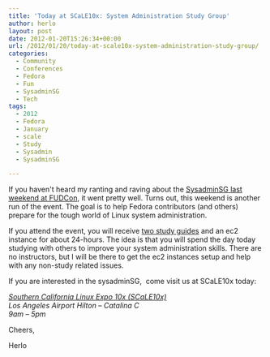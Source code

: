 ```yaml
---
title: 'Today at SCaLE10x: System Administration Study Group'
author: herlo
layout: post
date: 2012-01-20T15:26:34+00:00
url: /2012/01/20/today-at-scale10x-system-administration-study-group/
categories:
  - Community
  - Conferences
  - Fedora
  - Fun
  - SysadminSG
  - Tech
tags:
  - 2012
  - Fedora
  - January
  - scale
  - Study
  - Sysadmin
  - SysadminSG

---
```

If you haven't heard my ranting and raving about the [SysadminSG last weekend at FUDCon][1], it went pretty well. Turns out, this weekend is another run of the event. The goal is to help Fedora contributors (and others) prepare for the tough world of Linux system administration.

If you attend the event, you will receive [two study guides][2] and an ec2 instance for about 24-hours. The idea is that you will spend the day today studying with others to improve your system administration skills. There are no instructors, but I will be there to get the ec2 instances setup and help with any non-study related issues.

If you are interested in the sysadminSG,  come visit us at SCaLE10x today:

<address>
  <a href="http://socallinuxexpo.com">Southern California Linux Expo 10x (SCaLE10x)</a>
</address>

<address>
  Los Angeles Airport Hilton – Catalina C
</address>

<address>
  9am – 5pm
</address>

Cheers,

Herlo

 [1]: {{<siteurl>}}2012/01/11/fudcon-blacksburg-2012-three-days-to-the-sysadmin-study-group/
 [2]: https://fedoraproject.org/wiki/System_Administration_Study_Group